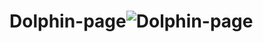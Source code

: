 # Dolphin-page![Dolphin-page](https://github.com/RevatiGoyal22/Dolphin-page/assets/101937130/47e81c04-c782-4305-811c-28e9c25647c3)
